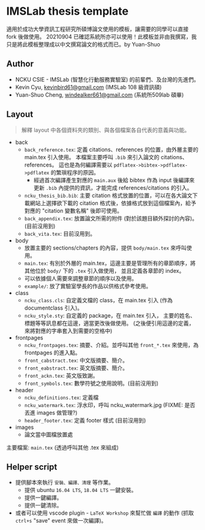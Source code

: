 # IMSLab thesis template

適用於成功大學資訊工程研究所碩博論文使用的模板，讓需要的同學可以直接 fork 後做使用。
20210904 已確認系統所亦可以使用！此模板並非由我撰寫，我只是將此模板整理成以中文撰寫論文的格式而已。by Yuan-Shuo
## Author 

* NCKU CSIE - IMSLab (智慧化行動服務實驗室) 的前輩們、及台灣的先進們。
* Kevin Cyu, kevinbird61@gmail.com (IMSLab 108 級資訊碩)
* Yuan-Shuo Cheng, windealker661@gmail.com (系統所509lab 碩畢)
## Layout 

> 解釋 layout 中各個資料夾的類別、與各個檔案各自代表的意義與功能。

* back
    * `back_reference.tex`:     定義 citations、references 的位置，由外層主要的 main.tex 引入使用。 本檔案主要呼叫 `.bib` 來引入論文的 citations、references。 這也是為何編譯需要以 `pdflatex->bibtex->pdflatex->pdflatex` 的繁瑣程序的原因。 
        * 經過首次編譯產生對應的 `main.aux` 後給 bibtex 作為 input 後編譯來更新 `.bib` 內提供的資訊，才能完成 references/citations 的引入。
    * `ncku_thesis_bib.bib`:    主要 citation 格式放置的位置，可以在各大論文下載網站上選擇欲下載的 citation 格式後，依據格式放到這個檔案內，給予對應的 "citation 變數名稱" 後即可使用。
    * `back_appendix.tex`:      放置論文所需的附件 (對於該題目額外探討的內容)。(目前沒用到)
    * `back_vita.tex`:          目前沒用到。
* body
    * 放置主要的 sections/chapters 的內容，提供 `body/main.tex` 來呼叫使用。
    * `main.tex`:               有別於外層的 main.tex，這邊主要是管理所有的章節順序，將其他位於 `body/` 下的 `.tex` 引入做使用， 並且定義各章節的 index。
    * 可以依據個人需要來調整章節的順序以及使用。
    * `example/`:               放了實驗室學長的作品以供格式參考使用。
* class
    * `ncku_class.cls`:         自定義文檔的 class，在 main.tex 引入 (作為 documentclass 引入)。
    * `ncku_style.sty`:         自定義的 package，在 main.tex 引入， 主要的姓名、標題等等訊息都在這邊，適當更改後做使用。 (之後便引用這邊的定義，來將對應的字串套入到需要的空格中)
* frontpages
    * `ncku_frontpages.tex`:    摘要、介紹。並呼叫其他 `front_*.tex` 來使用，為 frontpages 的進入點。
    * `front_cabstract.tex`:    中文版摘要、簡介。
    * `front_eabstract.tex`:    英文版摘要、簡介。
    * `front_ackn.tex`:         英文版致謝。
    * `front_symbols.tex`:      數學符號之使用說明。(目前沒用到)
* header
    * `ncku_definitions.tex`:   定義檔
    * `ncku_watermark.tex`:     浮水印，呼叫 ncku_watermark.jpg (FIXME: 是否丟進 images 做管理?)
    * `header_footer.tex`:      定義 footer 樣式 (目前沒用到)
* images 
    * 論文當中圖檔放置處

主要檔案: `main.tex` (透過呼叫其他 .tex 來組成)

## Helper script

* 提供腳本來執行 `安裝、編譯、清理` 等作業。
    * 提供 ubuntu `16.04 LTS`, `18.04 LTS` 一鍵安裝。
    * 提供一鍵編譯。
    * 提供一鍵清除。
* 或者可以使用 vscode plugin - `LaTeX Workshop` 來幫忙做 `編譯` 的動作 (抓取 `ctrl+s` "save" event 來做一次編譯)。
